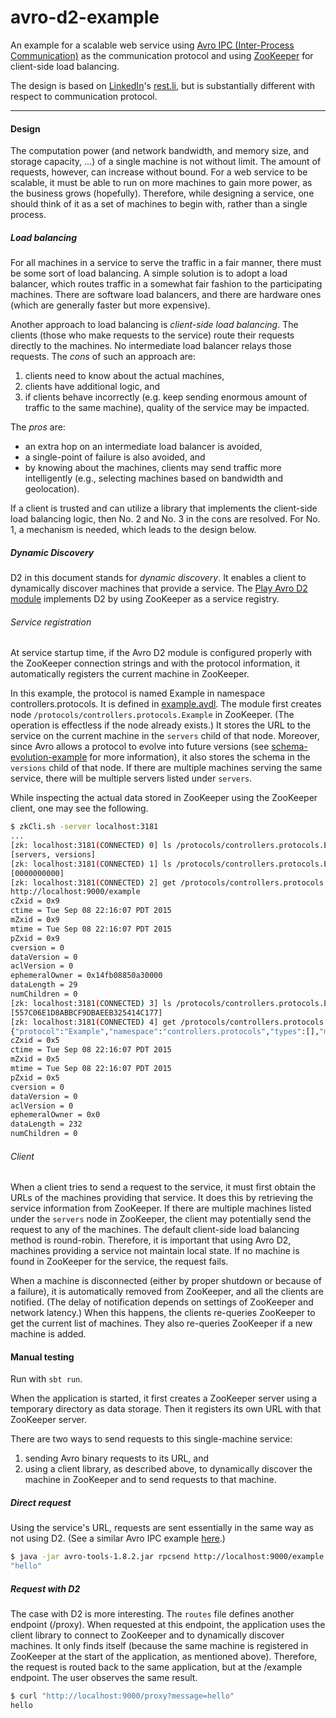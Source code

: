 avro-d2-example
=========

An example for a scalable web service using [Avro IPC (Inter-Process Communication)](http://avro.apache.org/docs/current/spec.html#Protocol+Declaration) as the communication protocol and using [ZooKeeper](http://zookeeper.apache.org/) for client-side load balancing.

The design is based on [LinkedIn](https://www.linkedin.com)'s [rest.li](http://rest.li/), but is substantially different with respect to communication protocol.

---

#### Design

The computation power (and network bandwidth, and memory size, and storage capacity, ...) of a single machine is not without limit. The amount of requests, however, can increase without bound. For a web service to be scalable, it must be able to run on more machines to gain more power, as the business grows (hopefully). Therefore, while designing a service, one should think of it as a set of machines to begin with, rather than a single process.

##### Load balancing

For all machines in a service to serve the traffic in a fair manner, there must be some sort of load balancing. A simple solution is to adopt a load balancer, which routes traffic in a somewhat fair fashion to the participating machines. There are software load balancers, and there are hardware ones (which are generally faster but more expensive).

Another approach to load balancing is _client-side load balancing_. The clients (those who make requests to the service) route their requests directly to the machines. No intermediate load balancer relays those requests. The _cons_ of such an approach are:

1. clients need to know about the actual machines,
2. clients have additional logic, and
3. if clients behave incorrectly (e.g. keep sending enormous amount of traffic to the same machine), quality of the service may be impacted.

The _pros_ are:

* an extra hop on an intermediate load balancer is avoided,
* a single-point of failure is also avoided, and
* by knowing about the machines, clients may send traffic more intelligently (e.g., selecting machines based on bandwidth and geolocation).

If a client is trusted and can utilize a library that implements the client-side load balancing logic, then No. 2 and No. 3 in the cons are resolved. For No. 1, a mechanism is needed, which leads to the design below.

##### Dynamic Discovery

D2 in this document stands for _dynamic discovery_. It enables a client to dynamically discover machines that provide a service. The [Play Avro D2 module](https://github.com/tfeng/play-mods/tree/master/avro-d2) implements D2 by using ZooKeeper as a service registry.

###### Service registration

At service startup time, if the Avro D2 module is configured properly with the ZooKeeper connection strings and with the protocol information, it automatically registers the current machine in ZooKeeper.

In this example, the protocol is named Example in namespace controllers.protocols. It is defined in [example.avdl](https://github.com/tfeng/play-mods-examples/blob/master/avro-d2-example/schemata/example.avdl). The module first creates node ```/protocols/controllers.protocols.Example``` in ZooKeeper. (The operation is effectless if the node already exists.) It stores the URL to the service on the current machine in the ```servers``` child of that node. Moreover, since Avro allows a protocol to evolve into future versions (see [schema-evolution-example](https://github.com/tfeng/play-mods-examples/tree/master/schema-evolution-example) for more information), it also stores the schema in the ```versions``` child of that node. If there are multiple machines serving the same service, there will be multiple servers listed under ```servers```.

While inspecting the actual data stored in ZooKeeper using the ZooKeeper client, one may see the following.

```bash
$ zkCli.sh -server localhost:3181
...
[zk: localhost:3181(CONNECTED) 0] ls /protocols/controllers.protocols.Example
[servers, versions]
[zk: localhost:3181(CONNECTED) 1] ls /protocols/controllers.protocols.Example/servers
[0000000000]
[zk: localhost:3181(CONNECTED) 2] get /protocols/controllers.protocols.Example/servers/0000000000
http://localhost:9000/example
cZxid = 0x9
ctime = Tue Sep 08 22:16:07 PDT 2015
mZxid = 0x9
mtime = Tue Sep 08 22:16:07 PDT 2015
pZxid = 0x9
cversion = 0
dataVersion = 0
aclVersion = 0
ephemeralOwner = 0x14fb08850a30000
dataLength = 29
numChildren = 0
[zk: localhost:3181(CONNECTED) 3] ls /protocols/controllers.protocols.Example/versions           
[557C06E1D8ABBCF9DBAEEB325414C177]
[zk: localhost:3181(CONNECTED) 4] get /protocols/controllers.protocols.Example/versions/557C06E1D8ABBCF9DBAEEB325414C177
{"protocol":"Example","namespace":"controllers.protocols","types":[],"messages":{"echo":{"request":[{"name":"message","type":{"type":"string","avro.java.string":"String"}}],"response":{"type":"string","avro.java.string":"String"}}}}
cZxid = 0x5
ctime = Tue Sep 08 22:16:07 PDT 2015
mZxid = 0x5
mtime = Tue Sep 08 22:16:07 PDT 2015
pZxid = 0x5
cversion = 0
dataVersion = 0
aclVersion = 0
ephemeralOwner = 0x0
dataLength = 232
numChildren = 0
```

###### Client

When a client tries to send a request to the service, it must first obtain the URLs of the machines providing that service. It does this by retrieving the service information from ZooKeeper. If there are multiple machines listed under the ```servers``` node in ZooKeeper, the client may potentially send the request to any of the machines. The default client-side load balancing method is round-robin. Therefore, it is important that using Avro D2, machines providing a service not maintain local state. If no machine is found in ZooKeeper for the service, the request fails.

When a machine is disconnected (either by proper shutdown or because of a failure), it is automatically removed from ZooKeeper, and all the clients are notified. (The delay of notification depends on settings of ZooKeeper and network latency.) When this happens, the clients re-queries ZooKeeper to get the current list of machines. They also re-queries ZooKeeper if a new machine is added.

#### Manual testing

Run with ```sbt run```.

When the application is started, it first creates a ZooKeeper server using a temporary directory as data storage. Then it registers its own URL with that ZooKeeper server.

There are two ways to send requests to this single-machine service:

1. sending Avro binary requests to its URL, and
2. using a client library, as described above, to dynamically discover the machine in ZooKeeper and to send requests to that machine.

##### Direct request

Using the service's URL, requests are sent essentially in the same way as not using D2. (See a similar Avro IPC example [here](https://github.com/tfeng/play-mods-examples/tree/master/avro-example).)

```bash
$ java -jar avro-tools-1.8.2.jar rpcsend http://localhost:9000/example codegen/example.avpr echo -data '{"message": "hello"}'
"hello"
```

##### Request with D2

The case with D2 is more interesting. The ```routes``` file defines another endpoint (/proxy). When requested at this endpoint, the application uses the client library to connect to ZooKeeper and to dynamically discover machines. It only finds itself (because the same machine is registered in ZooKeeper at the start of the application, as mentioned above). Therefore, the request is routed back to the same application, but at the /example endpoint. The user observes the same result.

```bash
$ curl "http://localhost:9000/proxy?message=hello"
hello
```
